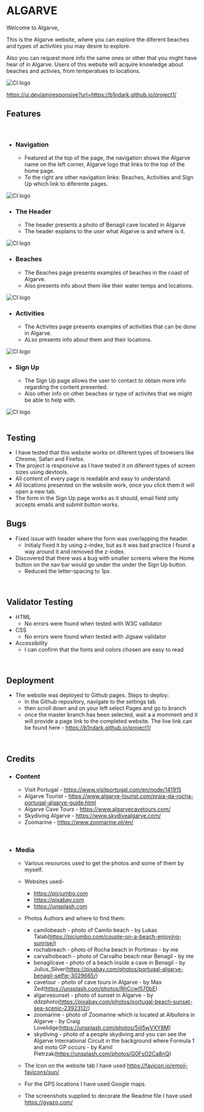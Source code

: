 # ALGARVE

Welcome to Algarve,

This is the Algarve website, where you can explore the diferent beaches and types of activities you may desire to explore.

Also you can request more info the same ones or other that you might have hear of in Algarve.
Users of this website will acquire knowledge about beaches and activies, from temperatues to locations.
<br>

![CI logo](https://i.gyazo.com/fef93d5f9e4e0a9a6285bd5a37561588.png)

https://ui.dev/amiresponsive?url=https://b1ndark.github.io/project1/

## Features
<br>

- ### Navigation

    - Featured at the top of the page, the navigation shows the Algarve name on the left corner, Algarve logo that links to the top of the home page.
    - To the right are other navigation links: Beaches, Activities and Sign Up which link to diferente pages.

![CI logo](https://i.gyazo.com/7262d3db674906c1e0f761cce923d8a1.png)
<br>

- ### The Header

    - The header presents a photo of Benagil cave located in Algarve
    - The header explains to the user what Algarve is and where is it.

![CI logo](https://i.gyazo.com/89ad13b21c26bf06abef26aa15148b07.png)
<br>

- ### Beaches

    - The Beaches page presents examples of beaches in the coast of Algarve.
    - Also presents info about them like their water temps and locations.

![CI logo](https://i.gyazo.com/9833bc839d89b81f0b61fd9c3ceba569.png)
<br>

- ### Activities

    - The Activites page presents examples of activities that can be done in Algarve.
    - ALso presents info about them and their locations.

![CI logo](https://i.gyazo.com/8aad51ca4718a178867d9f0f40b4493a.png)
<br>

- ### Sign Up

    - The Sign Up page allows the user to contact to obtain more info regarding the content presented.
    - Also other info on other beaches or type of activites that we might be able to help with.

![CI logo](https://i.gyazo.com/4f795f747d80ad5653a146af7898facc.png)
<br>
<br>

## Testing

- I have tested that this website works on diferent types of browsers like Chrome, Safari and Firefox.
- The project is responsive as I have tested it on diferent types of screen sizes using devtools.
- All content of every page is readable and easy to understand.
- All locations presented on the website work, once you click them it will open a new tab.
- The form in the Sign Up page works as it should, email field only accepts emails and submit button works.

## Bugs

- Fixed issue with header where the form was overlapping the header.
    - Initialy fixed it by using z-index, but as it was bad practice I found a way around it and removed the z-index.
- Discovered that there was a bug with smaller screens where the Home button on the nav bar would go under the under the Sign Up button.
    - Reduced the letter-spacing to 1px.

<br>

## Validator Testing

- HTML
    - No errors were found when tested with W3C vallidator
- CSS
    - No errors were found when tested with Jigsaw validator
- Accessibility
    - I can confirm that the fonts and colors chosen are easy to read
<br>

## Deployment

- The website was deployed to Github pages. Steps to deploy:
    - In the Github repository, navigate to the settings tab
    - then scroll down and on your left select Pages and go to branch
    - once the master branch has been selected, wait a a momment and it will provide a page link to the completed website.
The live link can be found here - https://b1ndark.github.io/project1/

<br>

## Credits

 - ### Content

    - Visit Portugal - https://www.visitportugal.com/en/node/141915
    - Algarve Tourist - https://www.algarve-tourist.com/praia-da-rocha-portugal-algarve-guide.html
    - Algarve Cave Tours - https://www.algarvecavetours.com/
    - Skydiving Algarve - https://www.skydivealgarve.com/
    - Zoomarine - https://www.zoomarine.pt/en/
<br>

 - ### Media

    - Various resources used to get the photos and some of them by myself.

    - Websites used-
       - https://picjumbo.com
       - https://pixabay.com
       - https://unsplash.com

    - Photos Authors and where to find them:
       - camilobeach - photo of Camilo beach - by Lukas Talab(https://picjumbo.com/couple-on-a-beach-enjoying-sunrise/)
       - rochabreach - photo of Rocha beach in Portimao - by me
       - carvalhobeach - photo of Carvalho beach near Benagil - by me
       - benagilcave - photo of a beach inside a cave in Benagil - by Julius_Silver(https://pixabay.com/photos/portugal-algarve-benagil-selfie-3029665/)
       - cavetour - photo of cave tours in Algarve - by Max Zed(https://unsplash.com/photos/RhCcwI570bE)
       - algarvesunset - photo of sunset in Algarve - by ddzphoto(https://pixabay.com/photos/portugal-beach-sunset-sea-scenic-2392312/)
       - zoomarine - photo of Zoomarine which is located at Albufeira in Algarve - by Craig Lovelidge(https://unsplash.com/photos/5iiI5wVXY8M)
       - skydiving - photo of a people skydiving and you can see the Algarve International Circuit in the background where Formula 1 and moto GP occurs - by Kamil Pietrzak(https://unsplash.com/photos/G0FsO2Ca8nQ)

    - The Icon on the website tab I have used https://favicon.io/emoji-favicons/sun/

    - For the GPS locations I have used Google maps.
    
    - The screenshots supplied to decorate the Readme file I have used https://gyazo.com/